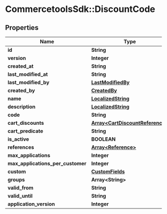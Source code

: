 # CommercetoolsSdk::DiscountCode

## Properties
Name | Type | Description | Notes
------------ | ------------- | ------------- | -------------
**id** | **String** |  | [optional] 
**version** | **Integer** |  | [optional] 
**created_at** | **String** |  | [optional] 
**last_modified_at** | **String** |  | [optional] 
**last_modified_by** | [**LastModifiedBy**](LastModifiedBy.md) |  | [optional] 
**created_by** | [**CreatedBy**](CreatedBy.md) |  | [optional] 
**name** | [**LocalizedString**](LocalizedString.md) |  | [optional] 
**description** | [**LocalizedString**](LocalizedString.md) |  | [optional] 
**code** | **String** |  | [optional] 
**cart_discounts** | [**Array&lt;CartDiscountReference&gt;**](CartDiscountReference.md) |  | [optional] 
**cart_predicate** | **String** |  | [optional] 
**is_active** | **BOOLEAN** |  | [optional] 
**references** | [**Array&lt;Reference&gt;**](Reference.md) |  | [optional] 
**max_applications** | **Integer** |  | [optional] 
**max_applications_per_customer** | **Integer** |  | [optional] 
**custom** | [**CustomFields**](CustomFields.md) |  | [optional] 
**groups** | **Array&lt;String&gt;** |  | [optional] 
**valid_from** | **String** |  | [optional] 
**valid_until** | **String** |  | [optional] 
**application_version** | **Integer** |  | [optional] 

